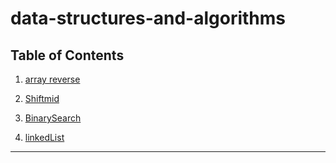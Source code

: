 # data-structures-and-algorithms


## Table of Contents
1. [array reverse](challanges/arrayReverse/README.md)

2. [Shiftmid](challanges/arrayShift/README.md)

3. [BinarySearch](challanges/arrayBinarySearch/README.md)

4. [linkedList](challanges/linkedlist/README.md)

____________________________________________

